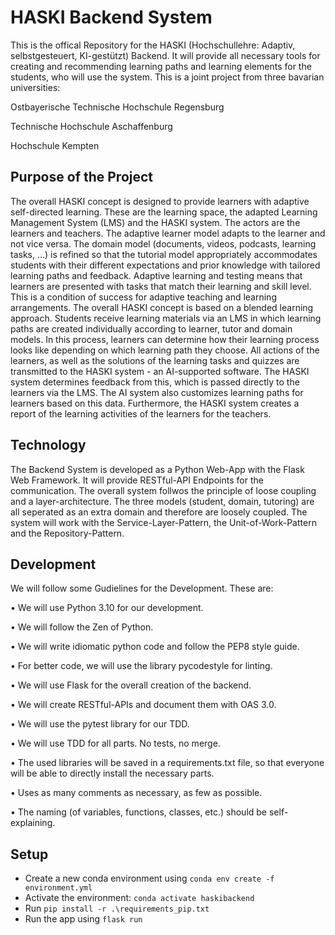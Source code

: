 # HASKI Backend System

This is the offical Repository for the HASKI (Hochschullehre: Adaptiv, selbstgesteuert, KI-gestützt) Backend.
It will provide all necessary tools for creating and recommending learning paths and learning elements for the students, who will use the system.
This is a joint project from three bavarian universities:

Ostbayerische Technische Hochschule Regensburg

Technische Hochschule Aschaffenburg

Hochschule Kempten

## Purpose of the Project

The overall HASKI concept is designed to provide learners with adaptive self-directed learning.
These are the learning space, the adapted Learning Management System (LMS) and the HASKI system.
The actors are the learners and teachers.
The adaptive learner model adapts to the learner and not vice versa.
The domain model (documents, videos, podcasts, learning tasks, ...) is refined so that the tutorial model appropriately accommodates students with their different expectations and prior knowledge with tailored learning paths and feedback.
Adaptive learning and testing means that learners are presented with tasks that match their learning and skill level.
This is a condition of success for adaptive teaching and learning arrangements.
The overall HASKI concept is based on a blended learning approach.
Students receive learning materials via an LMS in which learning paths are created individually according to learner, tutor and domain models.
In this process, learners can determine how their learning process looks like depending on which learning path they choose.
All actions of the learners, as well as the solutions of the learning tasks and quizzes are transmitted to the HASKI system - an AI-supported software.
The HASKI system determines feedback from this, which is passed directly to the learners via the LMS.
The AI system also customizes learning paths for learners based on this data.
Furthermore, the HASKI system creates a report of the learning activities of the learners for the teachers.

## Technology

The Backend System is developed as a Python Web-App with the Flask Web Framework.
It will provide RESTful-API Endpoints for the communication.
The overall system follwos the principle of loose coupling and a layer-architecture.
The three models (student, domain, tutoring) are all seperated as an extra domain and therefore are loosely coupled.
The system will work with the Service-Layer-Pattern, the Unit-of-Work-Pattern and the Repository-Pattern.

## Development

We will follow some Gudielines for the Development.
These are:

• We will use Python 3.10 for our development.

• We will follow the Zen of Python.

• We will write idiomatic python code and follow the PEP8 style guide.

• For better code, we will use the library pycodestyle for linting.

• We will use Flask for the overall creation of the backend.

• We will create RESTful-APIs and document them with OAS 3.0.

• We will use the pytest library for our TDD.

• We will use TDD for all parts. No tests, no merge.

• The used libraries will be saved in a requirements.txt file, so that everyone will be able to directly install the necessary parts.

• Uses as many comments as necessary, as few as possible.

• The naming (of variables, functions, classes, etc.) should be self-explaining.

## Setup

- Create a new conda environment using `conda env create -f environment.yml`
- Activate the environment: `conda activate haskibackend`
- Run `pip install -r .\requirements_pip.txt`
- Run the app using `flask run`
